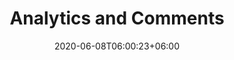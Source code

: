 ---
title: "Analytics and Comments"
date: 2020-06-08T06:00:23+06:00
hero: /images/posts/writing-posts/analysis.jfif
description: Adding analytics and disquss comment in hugo 
theme: Toha
menu:
  sidebar:
    name: Analytics & Comments
    identifier: analytics-and-comments
    weight: 500
---